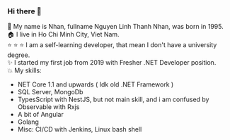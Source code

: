 ### Hi there 👋

<!--
**nhannguyen1295/nhannguyen1295** is a ✨ _special_ ✨ repository because its `README.md` (this file) appears on your GitHub profile.

Here are some ideas to get you started:

- 🔭 I’m currently working on ...
- 🌱 I’m currently learning ...
- 👯 I’m looking to collaborate on ...
- 🤔 I’m looking for help with ...
- 💬 Ask me about ...
- 📫 How to reach me: ...
- 😄 Pronouns: ...
- ⚡ Fun fact: ...
-->

:man: My name is Nhan, fullname Nguyen Linh Thanh Nhan, was born in 1995.  
:house: I live in Ho Chi Minh City, Viet Nam.  
:star: :star: :star: I am a self-learning developer, that mean I don't have a university degree.  
:sparkles: I started my first job from 2019 with Fresher .NET Developer position.  
:boom: My skills:  
  + NET Core 1.1 and upwards ( Idk old .NET Framework )
  + SQL Server, MongoDb
  + TypesScript with NestJS, but not main skill, and i am confused by Observable with Rxjs
  + A bit of Angular 
  + Golang  
  + Misc: CI/CD with Jenkins, Linux bash shell
